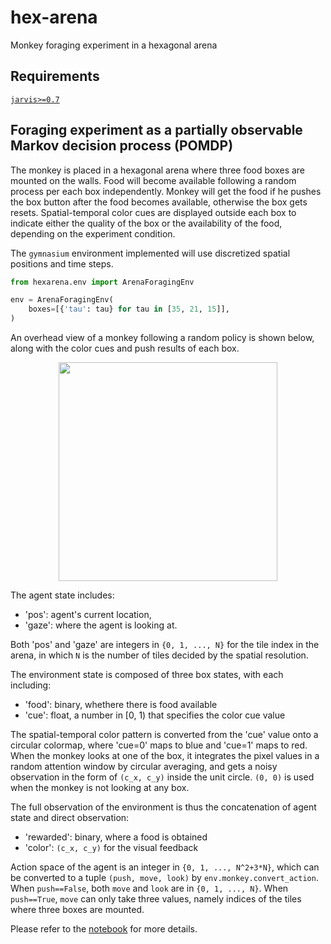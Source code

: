 # hex-arena
Monkey foraging experiment in a hexagonal arena

## Requirements
[`jarvis>=0.7`](https://github.com/lizhe07/jarvis/releases/tag/v0.7.0)

## Foraging experiment as a partially observable Markov decision process (POMDP)
The monkey is placed in a hexagonal arena where three food boxes are mounted on the walls. Food will
become available following a random process per each box independently. Monkey will get the food if
he pushes the box button after the food becomes available, otherwise the box gets resets.
Spatial-temporal color cues are displayed outside each box to indicate either the quality of the box
or the availability of the food, depending on the experiment condition.

The `gymnasium` environment implemented will use discretized spatial positions and time steps.
```python
from hexarena.env import ArenaForagingEnv

env = ArenaForagingEnv(
    boxes=[{'tau': tau} for tau in [35, 21, 15]],
)
```
An overhead view of a monkey following a random policy is shown below, along with the color cues and
push results of each box.
<center><img src='figures/random.policy.gif' width=350></center>

The agent state includes:
- 'pos': agent's current location,
- 'gaze': where the agent is looking at.

Both 'pos' and 'gaze' are integers in `{0, 1, ..., N}` for the tile index in the arena, in which `N`
is the number of tiles decided by the spatial resolution.

The environment state is composed of three box states, with each including:
- 'food': binary, whethere there is food available
- 'cue': float, a number in [0, 1) that specifies the color cue value

The spatial-temporal color pattern is converted from the 'cue' value onto a circular colormap, where
'cue=0' maps to blue and 'cue=1' maps to red. When the monkey looks at one of the box, it integrates
the pixel values in a random attention window by circular averaging, and gets a noisy observation in
the form of `(c_x, c_y)` inside the unit circle. `(0, 0)` is used when the monkey is not looking at
any box.

The full observation of the environment is thus the concatenation of agent state and direct
observation:
- 'rewarded': binary, where a food is obtained
- 'color': `(c_x, c_y)` for the visual feedback

Action space of the agent is an integer in `{0, 1, ..., N^2+3*N}`, which can be converted to a tuple
`(push, move, look)` by `env.monkey.convert_action`. When `push==False`, both `move` and `look` are
in `{0, 1, ..., N}`. When `push==True`, `move` can only take three values, namely indices of the
tiles where three boxes are mounted.

Please refer to the [notebook](env-example.ipynb) for more details.
